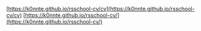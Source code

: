 [https://k0nnte.github.io/rsschool-cv/cv](https://k0nnte.github.io/rsschool-cv/cv)
[https://k0nnte.github.io/rsschool-cv/](https://k0nnte.github.io/rsschool-cv/)
